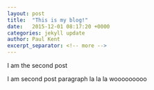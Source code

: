 ```yaml
---
layout: post
title:  "This is my blog!"
date:   2015-12-01 08:17:20 +0000
categories: jekyll update
author: Paul Kent
excerpt_separator: <!-- more -->
---
```

<p>I am the second post</p><!-- more -->
<p>I am second post paragraph la la la wooooooooo</p>
